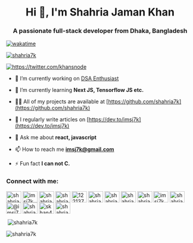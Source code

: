 <h1 align="center">Hi 👋, I'm Shahria Jaman Khan</h1>
<h3 align="center">A passionate full-stack developer from Dhaka, Bangladesh</h3>

[![wakatime](https://wakatime.com/badge/user/5e23cad1-12f9-4ef0-9f3c-6b1113e92dc0.svg)](https://wakatime.com/@5e23cad1-12f9-4ef0-9f3c-6b1113e92dc0)

<p align="left"> <a href="https://github.com/ryo-ma/github-profile-trophy"><img src="https://github-profile-trophy.vercel.app/?username=shahria7k" alt="shahria7k" /></a> </p>

<p align="left"> <a href="https://twitter.com/khansnode" target="blank"><img src="https://img.shields.io/twitter/follow/khansnode?logo=twitter&style=for-the-badge" alt="https://twitter.com/khansnode" /></a> </p>

- 🔭 I’m currently working on [DSA Enthusiast](https://dsaenthusiast.codes)

- 🌱 I’m currently learning **Next JS, Tensorflow JS etc.**

- 👨‍💻 All of my projects are available at [https://github.com/shahria7k](https://github.com/shahria7k)

- 📝 I regularly write articles on [https://dev.to/imsj7k](https://dev.to/imsj7k)

- 💬 Ask me about **react, javascript**

- 📫 How to reach me **imsj7k@gmail.com**

- ⚡ Fun fact **I can not C.**

<h3 align="left">Connect with me:</h3>
<p align="left">
<a href="https://codepen.io/shahria7k" target="blank"><img align="center" src="https://raw.githubusercontent.com/rahuldkjain/github-profile-readme-generator/master/src/images/icons/Social/codepen.svg" alt="shahria7k" height="30" width="40" /></a>
<a href="https://dev.to/imsj7k" target="blank"><img align="center" src="https://raw.githubusercontent.com/rahuldkjain/github-profile-readme-generator/master/src/images/icons/Social/devto.svg" alt="imsj7k" height="30" width="40" /></a>
<a href="https://twitter.com/shahria7k" target="blank"><img align="center" src="https://raw.githubusercontent.com/rahuldkjain/github-profile-readme-generator/master/src/images/icons/Social/twitter.svg" alt="shahria7k" height="30" width="40" /></a>
<a href="https://linkedin.com/in/shahria7k" target="blank"><img align="center" src="https://raw.githubusercontent.com/rahuldkjain/github-profile-readme-generator/master/src/images/icons/Social/linked-in-alt.svg" alt="shahria7k" height="30" width="40" /></a>
<a href="https://stackoverflow.com/users/12213782/shahria-jaman-khan" target="blank"><img align="center" src="https://raw.githubusercontent.com/rahuldkjain/github-profile-readme-generator/master/src/images/icons/Social/stack-overflow.svg" alt="12213782/shahria-jaman-khan" height="30" width="40" /></a>
<a href="https://codesandbox.com/shahria7k" target="blank"><img align="center" src="https://raw.githubusercontent.com/rahuldkjain/github-profile-readme-generator/master/src/images/icons/Social/codesandbox.svg" alt="shahria7k" height="30" width="40" /></a>
<a href="https://kaggle.com/shahria7k" target="blank"><img align="center" src="https://raw.githubusercontent.com/rahuldkjain/github-profile-readme-generator/master/src/images/icons/Social/kaggle.svg" alt="shahria7k" height="30" width="40" /></a>
<a href="https://fb.com/khansnode" target="blank"><img align="center" src="https://raw.githubusercontent.com/rahuldkjain/github-profile-readme-generator/master/src/images/icons/Social/facebook.svg" alt="shahriar7k" height="30" width="40" /></a>
<a href="https://instagram.com/khansnode" target="blank"><img align="center" src="https://raw.githubusercontent.com/rahuldkjain/github-profile-readme-generator/master/src/images/icons/Social/instagram.svg" alt="shahria7k" height="30" width="40" /></a>
<a href="https://dribbble.com/imsj7k" target="blank"><img align="center" src="https://raw.githubusercontent.com/rahuldkjain/github-profile-readme-generator/master/src/images/icons/Social/dribbble.svg" alt="imsj7k" height="30" width="40" /></a>
<a href="https://www.behance.net/shahriakhan" target="blank"><img align="center" src="https://raw.githubusercontent.com/rahuldkjain/github-profile-readme-generator/master/src/images/icons/Social/behance.svg" alt="shahriakhan" height="30" width="40" /></a>
<a href="https://medium.com/@imsj7k" target="blank"><img align="center" src="https://raw.githubusercontent.com/rahuldkjain/github-profile-readme-generator/master/src/images/icons/Social/medium.svg" alt="@imsj7k" height="30" width="40" /></a>
<a href="https://www.youtube.com/c/shahria jaman khan" target="blank"><img align="center" src="https://raw.githubusercontent.com/rahuldkjain/github-profile-readme-generator/master/src/images/icons/Social/youtube.svg" alt="shahria jaman khan" height="30" width="40" /></a>
<a href="https://www.hackerrank.com/skhan468" target="blank"><img align="center" src="https://raw.githubusercontent.com/rahuldkjain/github-profile-readme-generator/master/src/images/icons/Social/hackerrank.svg" alt="skhan468" height="30" width="40" /></a>
<a href="https://codeforces.com/profile/shahriar7k" target="blank"><img align="center" src="https://raw.githubusercontent.com/rahuldkjain/github-profile-readme-generator/master/src/images/icons/Social/codeforces.svg" alt="shahriar7k" height="30" width="40" /></a>
</p>

<!-- <h3 align="left">Support:</h3>
<p><a href="https://www.buymeacoffee.com/shahria7k"> <img align="left" src="https://cdn.buymeacoffee.com/buttons/v2/default-yellow.png" height="50" width="210" alt="shahria7k" /></a></p><br><br> -->

 <!-- <p><img align="left" src="https://github-readme-stats.vercel.app/api/top-langs?username=shahria7k&show_icons=true&theme=dark&locale=en&layout=compact" alt="shahria7k" /></p> -->

<p>&nbsp;<img align="center" src="https://github-readme-stats.vercel.app/api?username=shahria7k&show_icons=true&theme=dark&locale=en" alt="shahria7k" /></p>

<p><img align="center" src="https://github-readme-streak-stats.herokuapp.com/?user=shahria7k&theme=dark" alt="shahria7k" /></p>
